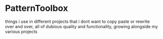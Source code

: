 # PatternToolbox
things i use in different projects that i dont want to copy paste or rewrite over and over, all of dubious quality and functionality, growing alongside my various projects
